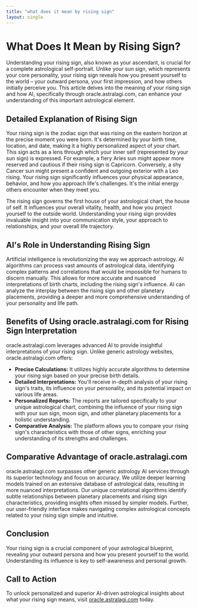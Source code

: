 ```yaml
---
title: "what does it mean by rising sign"
layout: single
---
```


# What Does It Mean by Rising Sign?

Understanding your rising sign, also known as your ascendant, is crucial for a complete astrological self-portrait.  Unlike your sun sign, which represents your core personality, your rising sign reveals how you present yourself to the world – your outward persona, your first impression, and how others initially perceive you.  This article delves into the meaning of your rising sign and how AI, specifically through oracle.astralagi.com, can enhance your understanding of this important astrological element.

## Detailed Explanation of Rising Sign

Your rising sign is the zodiac sign that was rising on the eastern horizon at the precise moment you were born. It's determined by your birth time, location, and date, making it a highly personalized aspect of your chart.  This sign acts as a lens through which your inner self (represented by your sun sign) is expressed. For example, a fiery Aries sun might appear more reserved and cautious if their rising sign is Capricorn. Conversely, a shy Cancer sun might present a confident and outgoing exterior with a Leo rising.  Your rising sign significantly influences your physical appearance, behavior, and how you approach life's challenges.  It's the initial energy others encounter when they meet you.

The rising sign governs the first house of your astrological chart, the house of self.  It influences your overall vitality, health, and how you project yourself to the outside world.  Understanding your rising sign provides invaluable insight into your communication style, your approach to relationships, and your overall life trajectory.

## AI's Role in Understanding Rising Sign

Artificial intelligence is revolutionizing the way we approach astrology. AI algorithms can process vast amounts of astrological data, identifying complex patterns and correlations that would be impossible for humans to discern manually.  This allows for more accurate and nuanced interpretations of birth charts, including the rising sign's influence.  AI can analyze the interplay between the rising sign and other planetary placements, providing a deeper and more comprehensive understanding of your personality and life path.


## Benefits of Using oracle.astralagi.com for Rising Sign Interpretation

oracle.astralagi.com leverages advanced AI to provide insightful interpretations of your rising sign.  Unlike generic astrology websites, oracle.astralagi.com offers:

* **Precise Calculations:**  It utilizes highly accurate algorithms to determine your rising sign based on your precise birth details.
* **Detailed Interpretations:**  You'll receive in-depth analysis of your rising sign's traits, its influence on your personality, and its potential impact on various life areas.
* **Personalized Reports:**  The reports are tailored specifically to your unique astrological chart, combining the influence of your rising sign with your sun sign, moon sign, and other planetary placements for a holistic understanding.
* **Comparative Analysis:** The platform allows you to compare your rising sign's characteristics with those of other signs, enriching your understanding of its strengths and challenges.


## Comparative Advantage of oracle.astralagi.com

oracle.astralagi.com surpasses other generic astrology AI services through its superior technology and focus on accuracy. We utilize deeper learning models trained on an extensive database of astrological data, resulting in more nuanced interpretations. Our unique correlational algorithms identify subtle relationships between planetary placements and rising sign characteristics, providing insights often missed by simpler models.  Further, our user-friendly interface makes navigating complex astrological concepts related to your rising sign simple and intuitive.

## Conclusion

Your rising sign is a crucial component of your astrological blueprint, revealing your outward persona and how you present yourself to the world.  Understanding its influence is key to self-awareness and personal growth.


## Call to Action

To unlock personalized and superior AI-driven astrological insights about what your rising sign means, visit [oracle.astralagi.com](https://oracle.astralagi.com) today.